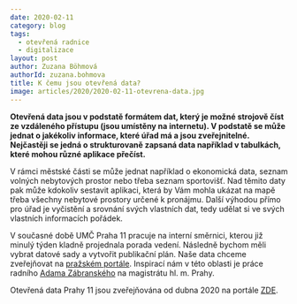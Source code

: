 ```yaml
---
date: 2020-02-11
category: blog
tags: 
  - otevřená radnice
  - digitalizace
layout: post
author: Zuzana Böhmová
authorId: zuzana.bohmova
title: K čemu jsou otevřená data?
image: articles/2020/2020-02-11-otevrena-data.jpg
---
```


**Otevřená data jsou v podstatě formátem dat, který je možné strojově číst ze vzdáleného přístupu (jsou umístěny na internetu). V podstatě se může jednat o jakékoliv informace, které úřad má a jsou zveřejnitelné. Nejčastěji se jedná o strukturovaně zapsaná data například v tabulkách, které mohou různé aplikace přečíst.**

V rámci městské části se může jednat například o ekonomická data, seznam volných nebytových prostor nebo třeba seznam sportovišť. Nad těmito daty pak může kdokoliv sestavit aplikaci, která by Vám mohla ukázat na mapě třeba všechny nebytové prostory určené k pronájmu. Další výhodou přímo pro úřad je vyčistění a srovnání svých vlastních dat, tedy udělat si ve svých vlastních informacích pořádek.

V současné době UMČ Praha 11 pracuje na interní směrnici, kterou již minulý týden kladně projednala porada vedení. Následně bychom měli vybrat datové sady a vytvořit publikační plán. Naše data chceme zveřejňovat na [pražském portále](http://opendata.praha.eu/). Inspirací nám v této oblasti je práce radního [Adama Zábranského](https://praha.pirati.cz/lide/adam-zabransky/) na magistrátu hl. m. Prahy.

Otevřená data Prahy 11 jsou zveřejňována od dubna 2020 na portále [ZDE](https://opendata.praha.eu/organization/praha-11).

